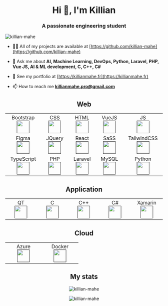 <h1 align="center">Hi 👋, I'm Killian</h1>
<h3 align="center">A passionate engineering student</h3>

<p align="left"> <img src="https://komarev.com/ghpvc/?username=killian-mahe" alt="killian-mahe" /> </p>

- 👨‍💻 All of my projects are available at [https://github.com/killian-mahe](https://github.com/killian-mahe)

- 💬 Ask me about **AI, Machine Learning, DevOps, Python, Laravel, PHP, Vue JS, AI & ML development, C, C++, C#**

- 💼 See my portfolio at [https://killianmahe.fr](https://killianmahe.fr)

- 📫 How to reach me **killianmahe.pro@gmail.com**

<h2 align="center">Web</h2>

<table align="center">
  <tbody>
    <tr>
      <td width="14%" align="center">
        Bootstrap <br/>
        <a href=""><img src="https://img.icons8.com/color/48/000000/bootstrap.png" width="auto" height="40"/></a>
      </td>
      <td width="14%" align="center">
        CSS <br/>
        <a href=""><img src="https://img.icons8.com/color/48/000000/css3.png" width="auto" height="40"/></a>
      </td>
      <td width="14%" align="center">
        HTML <br/>
        <a href=""><img src="https://img.icons8.com/color/48/000000/html-5--v1.png" width="auto" height="40"/></a>
      </td>
      <td width="14%" align="center">
        VueJS <br/>
        <a href=""><img src="https://img.icons8.com/color/48/000000/vue-js.png" width="auto" height="40"/></a>
      </td>
      <td width="14%" align="center">
        JS <br/>
        <a href=""><img src="https://img.icons8.com/color/48/000000/javascript.png" width="auto" height="40"/></a>
      </td>
    </tr>
    <tr>
      <td width="14%" align="center">
        Figma <br/>
        <a href=""><img src="https://img.icons8.com/color/32/000000/figma.png" width="auto" height="40"/></a>
      </td>
      <td width="14%" align="center">
        JQuery <br/>
        <a href=""><img src="https://img.icons8.com/ios-filled/50/000000/jquery.png" width="auto" height="40"/></a>
      </td>
      <td width="14%" align="center">
        React <br/>
        <a href=""><img src="https://img.icons8.com/color/48/000000/react-native.png" width="auto" height="40"/></a>
      </td>
      <td width="14%" align="center">
        SaSS <br/>
        <a href=""><img src="https://img.icons8.com/color/48/000000/sass-avatar.png" width="auto" height="40"/></a>
      </td>
      <td width="14%" align="center">
        TailwindCSS <br/>
        <a href=""><img src="https://tailwindcss.com/_next/static/media/tailwindcss-mark.79614a5f61617ba49a0891494521226b.svg" width="auto" height="40"/></a>
      </td>
    </tr>
    <tr>
      <td width="14%" align="center">
        TypeScript <br/>
        <a href=""><img src="https://img.icons8.com/color/48/000000/typescript.png" width="auto" height="40"/></a>
      </td>
      <td width="14%" align="center">
        PHP <br/>
        <a href=""><img src="https://img.icons8.com/dusk/64/000000/php-logo.png" width="auto" height="40"/></a>
      </td>
      <td width="14%" align="center">
        Laravel <br/>
        <a href=""><img src="https://img.icons8.com/fluent/48/000000/laravel.png" width="auto" height="40"/></a>
      </td>
      <td width="14%" align="center">
        MySQL <br/>
        <a href=""><img src="https://img.icons8.com/color/48/000000/mysql-logo.png" width="auto" height="40"/></a>
      </td>
      <td width="14%" align="center">
        Python <br/>
        <a href=""><img src="https://img.icons8.com/color/48/000000/python.png" width="auto" height="40"/></a>
      </td>
    </tr>
  </tbody>
</table>

<h2 align="center">Application</h2>

<table align="center">
  <tbody>
    <tr>
      <td width="15%" align="center">
        QT <br/>
        <a href=""><img src="https://img.icons8.com/ios/50/000000/qt.png" width="auto" height="40"/></a>
      </td>
      <td width="15%" align="center">
        C <br/>
        <a href=""><img src="https://img.icons8.com/color/48/000000/c-programming.png" width="auto" height="40"/></a>
      </td>
      <td width="15%" align="center">
        C++ <br/>
        <a href=""><img src="https://img.icons8.com/color/48/000000/c-plus-plus-logo.png" width="auto" height="40"/></a>
      </td>
      <td width="15%" align="center">
        C# <br/>
        <a href=""><img src="https://img.icons8.com/color/48/000000/c-sharp-logo.png" width="auto" height="40"/></a>
      </td>
      <td width="15%" align="center">
        Xamarin <br/>
        <a href=""><img src="https://img.icons8.com/color/48/000000/xamarin.png" width="auto" height="40"/></a>
      </td>
    </tr>
  </tbody>
</table>

<h2 align="center">Cloud</h2>

<table align="center">
  <tbody>
    <tr>
      <td width="30%" align="center">
        Azure <br/>
        <a href=""><img src="https://img.icons8.com/color/48/000000/azure-1.png" width="auto" height="40"/></a>
      </td>
      <td width="30%" align="center">
        Docker <br/>
        <a href=""><img src="https://img.icons8.com/color/64/000000/docker.png" width="auto" height="40"/></a>
      </td>
    </tr>
  </tbody>
</table>


<h2 align="center">My stats</h2>

<p align="center"><img src="https://github-readme-stats.vercel.app/api/top-langs/?username=killian-mahe&layout=compact" alt="killian-mahe" /></p>
<p align="center"><img src="https://github-readme-stats.vercel.app/api?username=killian-mahe&show_icons=true" alt="killian-mahe" /></p>
